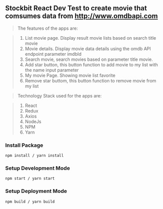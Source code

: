 ## Stockbit React Dev Test to create movie that comsumes data from http://www.omdbapi.com

>The features of the apps are:

  >1. List movie page. Display result movie lists based on search title movie
  >2. Movie details. Display movie data details using the omdb API endpoint parameter imdbId
  >3. Search movie, search movies based on parameter title movie.
  >4. Add star button, this button function to add movie to my list with the name input parameter
  >5. My movie Page. Showing movie list favorite
  >6. Remove star buttom, this button function to remove movie from my list

>Technology Stack used for the apps are:

  >1. React
  >2. Redux 
  >3. Axios
  >4. NodeJs
  >5. NPM
  >6. Yarn

### Install Package

```
npm install / yarn install
```

### Setup Development Mode

```
npm start / yarn start
```

### Setup Deployment Mode

```
npm build / yarn build
```

